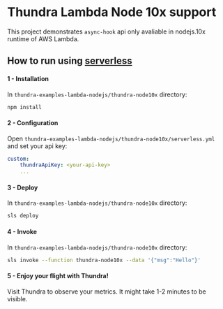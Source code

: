 # Thundra Lambda Node 10x support
This project demonstrates `async-hook` api only avaliable in nodejs.10x runtime of AWS Lambda.

## How to run using [serverless](https://serverless.com/)

#### 1 - Installation

In `thundra-examples-lambda-nodejs/thundra-node10x` directory:

```bash
npm install
```

#### 2 - Configuration

Open `thundra-examples-lambda-nodejs/thundra-node10x/serverless.yml` and set your api key:

```yml
custom:
    thundraApiKey: <your-api-key>
    ...
```

#### 3 - Deploy

In `thundra-examples-lambda-nodejs/thundra-node10x` directory:

```bash
sls deploy
```

#### 4 - Invoke

In `thundra-examples-lambda-nodejs/thundra-node10x` directory:

```bash
sls invoke --function thundra-node10x --data '{"msg":"Hello"}'
```

#### 5 - Enjoy your flight with Thundra!

Visit Thundra to observe your metrics. It might take 1-2 minutes to be visible.
